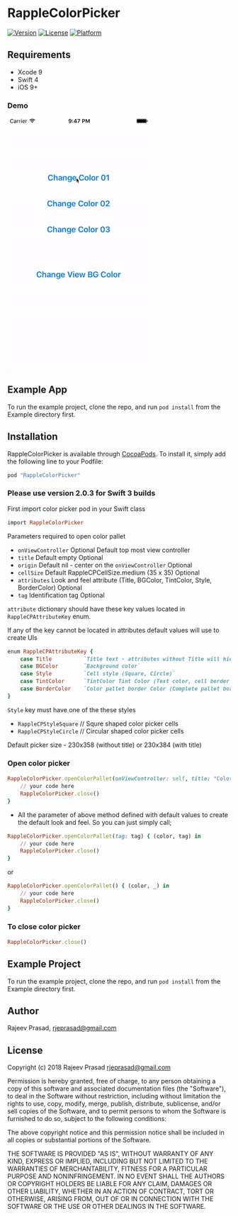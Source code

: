 # RappleColorPicker

[![Version](https://img.shields.io/cocoapods/v/RappleColorPicker.svg?style=flat)](http://cocoapods.org/pods/RappleColorPicker)
[![License](https://img.shields.io/cocoapods/l/RappleColorPicker.svg?style=flat)](http://cocoapods.org/pods/RappleColorPicker)
[![Platform](https://img.shields.io/cocoapods/p/RappleColorPicker.svg?style=flat)](http://cocoapods.org/pods/RappleColorPicker)

## Requirements
- Xcode 9
- Swift 4
- iOS 9+


### Demo
![demo](Example/Demo/picker.gif)

## Example App

To run the example project, clone the repo, and run `pod install` from the Example directory first.

## Installation

RappleColorPicker is available through [CocoaPods](http://cocoapods.org). To install
it, simply add the following line to your Podfile:

```ruby
pod "RappleColorPicker"
```

### Please use version 2.0.3 for Swift 3 builds

First import color picker pod in your Swift class

```ruby
import RappleColorPicker
```

Parameters required to open color pallet

- `onViewController` Optional Default top most view controller
- `title` Default empty Optional
- `origin` Default nil - center on the `onViewController` Optional
- `cellSize` Default RappleCPCellSize.medium (35 x 35) Optional
- `attributes` Look and feel attribute (Title, BGColor, TintColor, Style, BorderColor) Optional
- `tag` Identification tag Optional

`attribute` dictionary should have these key values located in `RappleCPAttributeKey` enum.

If any of the key cannot be located in attributes default values will use to create UIs
```ruby
enum RappleCPAttributeKey {
    case Title          `Title text - attributes without Title will hide title bar from UI`
    case BGColor        `Background color`
    case Style          `Cell style (Square, Circle)`
    case TintColor      `TintColor Tint Color (Text color, cell border color)`
    case BorderColor    `Color pallet border Color (Complete pallet border)`
}
```
`Style` key must have one of the these styles
- `RappleCPStyleSquare` // Squre shaped color picker cells
- `RappleCPStyleCircle` // Circular shaped color picker cells

Default picker size - 230x358 (without title) or 230x384 (with title)

### Open color picker
```ruby
RappleColorPicker.openColorPallet(onViewController: self, title: "Color Picker", origin: point, cellSize: .small, attributes: attributes, tag: tag) { (color, tag) in
    // your code here
    RappleColorPicker.close()
}
```
- All the parameter of above method defined with default values to create the default look and feel. So you can just simply call;
```ruby
RappleColorPicker.openColorPallet(tag: tag) { (color, tag) in
    // your code here
    RappleColorPicker.close()
}
```
or

```ruby
RappleColorPicker.openColorPallet() { (color, _) in
    // your code here
    RappleColorPicker.close()
}
```

### To close color picker
```ruby
RappleColorPicker.close()
```

## Example Project

To run the example project, clone the repo, and run `pod install` from the Example directory first.

## Author

Rajeev Prasad, rjeprasad@gmail.com

## License

Copyright (c) 2018 Rajeev Prasad <rjeprasad@gmail.com>

Permission is hereby granted, free of charge, to any person obtaining a copy
of this software and associated documentation files (the "Software"), to deal
in the Software without restriction, including without limitation the rights
to use, copy, modify, merge, publish, distribute, sublicense, and/or sell
copies of the Software, and to permit persons to whom the Software is
furnished to do so, subject to the following conditions:

The above copyright notice and this permission notice shall be included in
all copies or substantial portions of the Software.

THE SOFTWARE IS PROVIDED "AS IS", WITHOUT WARRANTY OF ANY KIND, EXPRESS OR
IMPLIED, INCLUDING BUT NOT LIMITED TO THE WARRANTIES OF MERCHANTABILITY,
FITNESS FOR A PARTICULAR PURPOSE AND NONINFRINGEMENT. IN NO EVENT SHALL THE
AUTHORS OR COPYRIGHT HOLDERS BE LIABLE FOR ANY CLAIM, DAMAGES OR OTHER
LIABILITY, WHETHER IN AN ACTION OF CONTRACT, TORT OR OTHERWISE, ARISING FROM,
OUT OF OR IN CONNECTION WITH THE SOFTWARE OR THE USE OR OTHER DEALINGS IN
THE SOFTWARE.

